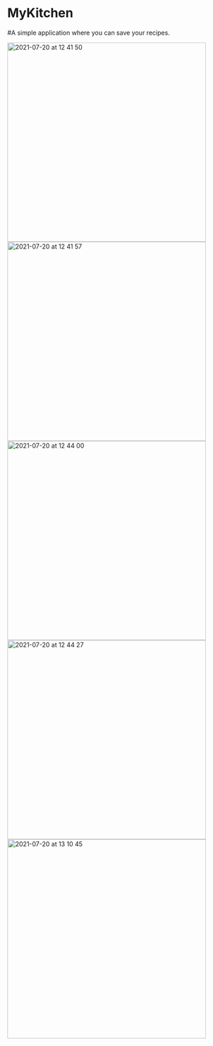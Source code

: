 
# MyKitchen

#A simple application where you can save your recipes.


<img width="450" alt="2021-07-20 at 12 41 50" src="https://user-images.githubusercontent.com/82177807/126312422-f11137ec-0d44-497b-9f03-a17e90b3cbc5.png">
<img width="450" alt="2021-07-20 at 12 41 57" src="https://user-images.githubusercontent.com/82177807/126312430-b6c755a0-1ecd-446e-b5a4-675f37b3273c.png">
<img width="450" alt="2021-07-20 at 12 44 00" src="https://user-images.githubusercontent.com/82177807/126312438-78685470-402e-4281-87fb-21f90d5f1b19.png">
<img width="450" alt="2021-07-20 at 12 44 27" src="https://user-images.githubusercontent.com/82177807/126312448-4bda6d6d-5669-4028-83c7-9337e73c1969.png">
<img width="450" alt="2021-07-20 at 13 10 45" src="https://user-images.githubusercontent.com/82177807/126312458-a02c137b-f189-4c01-a76d-7be011fd3d89.png">


